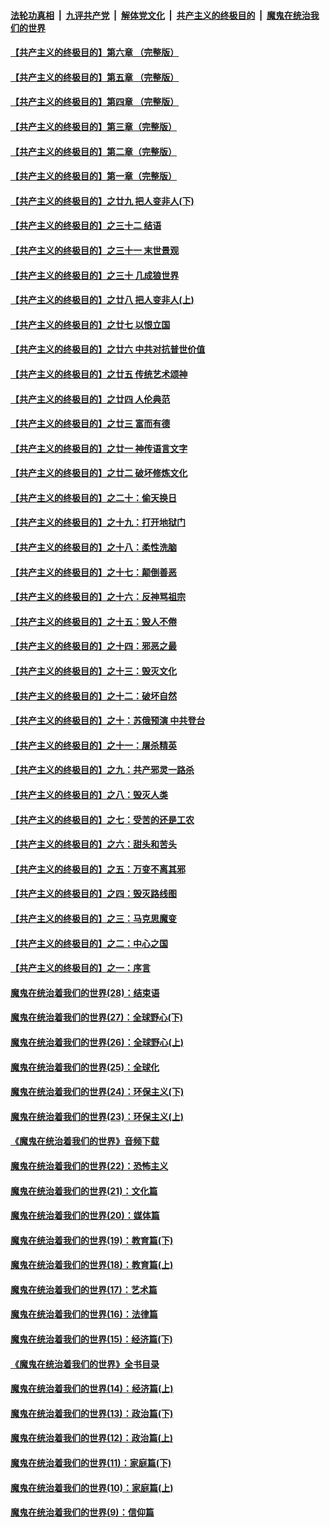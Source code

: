 ####  [法轮功真相](../../../../basic/blob/master/README.md?t=04060130) &nbsp;|&nbsp; [九评共产党](../../../../9ping.md/blob/master/README.md?t=04060130) &nbsp;|&nbsp; [解体党文化](../../../../jtdwh.md/blob/master/README.md?t=04060130)  &nbsp;|&nbsp; [共产主义的终极目的](../../../../gczydzjmd.md/blob/master/README.md?t=04060130) &nbsp;|&nbsp; [魔鬼在统治我们的世界](../../../../mgztzwmdsj.md/blob/master/README.md?t=04060130) 

#### [【共产主义的终极目的】第六章 （完整版）](../pages/nsc422/n11428913.md?t=04060130) 

#### [【共产主义的终极目的】第五章 （完整版）](../pages/nsc422/n11428912.md?t=04060130) 

#### [【共产主义的终极目的】第四章 （完整版）](../pages/nsc422/n11428907.md?t=04060130) 

#### [【共产主义的终极目的】第三章（完整版）](../pages/nsc422/n11428848.md?t=04060130) 

#### [【共产主义的终极目的】第二章（完整版）](../pages/nsc422/n11428831.md?t=04060130) 

#### [【共产主义的终极目的】第一章（完整版）](../pages/nsc422/n11417651.md?t=04060130) 

#### [【共产主义的终极目的】之廿九 把人变非人(下)](../pages/nsc422/n11344140.md?t=04060130) 

#### [【共产主义的终极目的】之三十二 结语](../pages/nsc422/n11360535.md?t=04060130) 

#### [【共产主义的终极目的】之三十一 末世景观](../pages/nsc422/n11351129.md?t=04060130) 

#### [【共产主义的终极目的】之三十 几成狼世界](../pages/nsc422/n11348280.md?t=04060130) 

#### [【共产主义的终极目的】之廿八 把人变非人(上)](../pages/nsc422/n11340492.md?t=04060130) 

#### [【共产主义的终极目的】之廿七 以恨立国](../pages/nsc422/n11336944.md?t=04060130) 

#### [【共产主义的终极目的】之廿六 中共对抗普世价值](../pages/nsc422/n11324785.md?t=04060130) 

#### [【共产主义的终极目的】之廿五 传统艺术颂神](../pages/nsc422/n11296396.md?t=04060130) 

#### [【共产主义的终极目的】之廿四 人伦典范](../pages/nsc422/n11296397.md?t=04060130) 

#### [【共产主义的终极目的】之廿三 富而有德](../pages/nsc422/n11283598.md?t=04060130) 

#### [【共产主义的终极目的】之廿一 神传语言文字](../pages/nsc422/n11263265.md?t=04060130) 

#### [【共产主义的终极目的】之廿二 破坏修炼文化](../pages/nsc422/n11245728.md?t=04060130) 

#### [【共产主义的终极目的】之二十：偷天换日](../pages/nsc422/n11238846.md?t=04060130) 

#### [【共产主义的终极目的】之十九：打开地狱门](../pages/nsc422/n11206376.md?t=04060130) 

#### [【共产主义的终极目的】之十八：柔性洗脑](../pages/nsc422/n11199994.md?t=04060130) 

#### [【共产主义的终极目的】之十七：颠倒善恶](../pages/nsc422/n11179782.md?t=04060130) 

#### [【共产主义的终极目的】之十六：反神骂祖宗](../pages/nsc422/n11166798.md?t=04060130) 

#### [【共产主义的终极目的】之十五：毁人不倦](../pages/nsc422/n11166792.md?t=04060130) 

#### [【共产主义的终极目的】之十四：邪恶之最](../pages/nsc422/n11150249.md?t=04060130) 

#### [【共产主义的终极目的】之十三：毁灭文化](../pages/nsc422/n11135227.md?t=04060130) 

#### [【共产主义的终极目的】之十二：破坏自然](../pages/nsc422/n11135214.md?t=04060130) 

#### [【共产主义的终极目的】之十：苏俄预演 中共登台](../pages/nsc422/n11118424.md?t=04060130) 

#### [【共产主义的终极目的】之十一：屠杀精英](../pages/nsc422/n11118442.md?t=04060130) 

#### [【共产主义的终极目的】之九：共产邪灵一路杀](../pages/nsc422/n11114139.md?t=04060130) 

#### [【共产主义的终极目的】之八：毁灭人类](../pages/nsc422/n11108503.md?t=04060130) 

#### [【共产主义的终极目的】之七：受苦的还是工农](../pages/nsc422/n11101809.md?t=04060130) 

#### [【共产主义的终极目的】之六：甜头和苦头](../pages/nsc422/n11096971.md?t=04060130) 

#### [【共产主义的终极目的】之五：万变不离其邪](../pages/nsc422/n11091285.md?t=04060130) 

#### [【共产主义的终极目的】之四：毁灭路线图](../pages/nsc422/n11086284.md?t=04060130) 

#### [【共产主义的终极目的】之三：马克思魔变](../pages/nsc422/n11061941.md?t=04060130) 

#### [【共产主义的终极目的】之二：中心之国](../pages/nsc422/n11047728.md?t=04060130) 

#### [【共产主义的终极目的】之一：序言](../pages/nsc422/n11086077.md?t=04060130) 

#### [魔鬼在统治着我们的世界(28)：结束语](../pages/nsc422/n10936246.md?t=04060130) 

#### [魔鬼在统治着我们的世界(27)：全球野心(下)](../pages/nsc422/n10928319.md?t=04060130) 

#### [魔鬼在统治着我们的世界(26)：全球野心(上)](../pages/nsc422/n10900318.md?t=04060130) 

#### [魔鬼在统治着我们的世界(25)：全球化](../pages/nsc422/n10788205.md?t=04060130) 

#### [魔鬼在统治着我们的世界(24)：环保主义(下)](../pages/nsc422/n10695307.md?t=04060130) 

#### [魔鬼在统治着我们的世界(23)：环保主义(上)](../pages/nsc422/n10688613.md?t=04060130) 

#### [《魔鬼在统治着我们的世界》音频下载](../pages/nsc422/n10635553.md?t=04060130) 

#### [魔鬼在统治着我们的世界(22)：恐怖主义](../pages/nsc422/n10614727.md?t=04060130) 

#### [魔鬼在统治着我们的世界(21)：文化篇](../pages/nsc422/n10597706.md?t=04060130) 

#### [魔鬼在统治着我们的世界(20)：媒体篇](../pages/nsc422/n10586579.md?t=04060130) 

#### [魔鬼在统治着我们的世界(19)：教育篇(下)](../pages/nsc422/n10564808.md?t=04060130) 

#### [魔鬼在统治着我们的世界(18)：教育篇(上)](../pages/nsc422/n10526970.md?t=04060130) 

#### [魔鬼在统治着我们的世界(17)：艺术篇](../pages/nsc422/n10499093.md?t=04060130) 

#### [魔鬼在统治着我们的世界(16)：法律篇](../pages/nsc422/n10485969.md?t=04060130) 

#### [魔鬼在统治着我们的世界(15)：经济篇(下)](../pages/nsc422/n10469975.md?t=04060130) 

#### [《魔鬼在统治着我们的世界》全书目录](../pages/nsc422/n10464261.md?t=04060130) 

#### [魔鬼在统治着我们的世界(14)：经济篇(上)](../pages/nsc422/n10457370.md?t=04060130) 

#### [魔鬼在统治着我们的世界(13)：政治篇(下)](../pages/nsc422/n10448270.md?t=04060130) 

#### [魔鬼在统治着我们的世界(12)：政治篇(上)](../pages/nsc422/n10444576.md?t=04060130) 

#### [魔鬼在统治着我们的世界(11)：家庭篇(下)](../pages/nsc422/n10440961.md?t=04060130) 

#### [魔鬼在统治着我们的世界(10)：家庭篇(上)](../pages/nsc422/n10435448.md?t=04060130) 

#### [魔鬼在统治着我们的世界(9)：信仰篇](../pages/nsc422/n10432159.md?t=04060130) 

